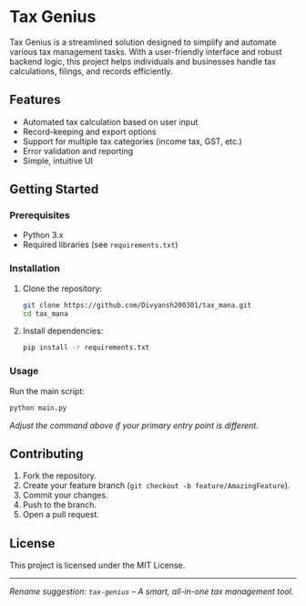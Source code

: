 # Tax Genius

Tax Genius is a streamlined solution designed to simplify and automate various tax management tasks. With a user-friendly interface and robust backend logic, this project helps individuals and businesses handle tax calculations, filings, and records efficiently.

## Features

- Automated tax calculation based on user input
- Record-keeping and export options
- Support for multiple tax categories (income tax, GST, etc.)
- Error validation and reporting
- Simple, intuitive UI

## Getting Started

### Prerequisites

- Python 3.x
- Required libraries (see `requirements.txt`)

### Installation

1. Clone the repository:
   ```bash
   git clone https://github.com/Divyansh200301/tax_mana.git
   cd tax_mana
   ```

2. Install dependencies:
   ```bash
   pip install -r requirements.txt
   ```

### Usage

Run the main script:
```bash
python main.py
```
*Adjust the command above if your primary entry point is different.*

## Contributing

1. Fork the repository.
2. Create your feature branch (`git checkout -b feature/AmazingFeature`).
3. Commit your changes.
4. Push to the branch.
5. Open a pull request.

## License

This project is licensed under the MIT License.

---

*Rename suggestion: `tax-genius` – A smart, all-in-one tax management tool.*
